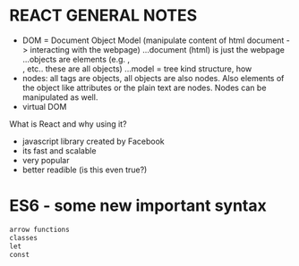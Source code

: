 # REACT GENERAL NOTES 
- DOM = Document Object Model (manipulate content of html document -> interacting with the webpage)
	...document (html) is just the webpage
	...objects are elements (e.g. <head>, <div>, <body> etc.. these are all objects)
	...model = tree kind structure, how 
- nodes: all tags are objects, all objects are also nodes. Also elements of the object like attributes or the plain text are nodes. Nodes can be manipulated as well.
- virtual DOM 

What is React and why using it?
- javascript library created by Facebook
- its fast and scalable
- very popular
- better readible (is this even true?)


# ES6 - some new important syntax
```html
arrow functions
classes
let
const
```




